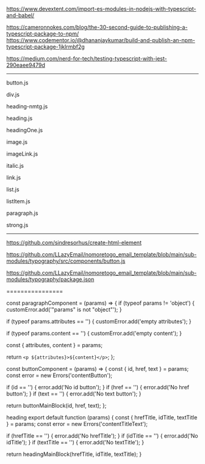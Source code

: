https://www.devextent.com/import-es-modules-in-nodejs-with-typescript-and-babel/



https://cameronnokes.com/blog/the-30-second-guide-to-publishing-a-typescript-package-to-npm/
https://www.codementor.io/@dhananjaykumar/build-and-publish-an-npm-typescript-package-1jklrmbf2g



https://medium.com/nerd-for-tech/testing-typescript-with-jest-290eaee9479d


---

button.js

div.js

heading-nmtg.js

heading.js

headingOne.js

image.js

imageLink.js

italic.js

link.js

list.js

listItem.js

paragraph.js

strong.js


---



https://github.com/sindresorhus/create-html-element



https://github.com/LLazyEmail/nomoretogo_email_template/blob/main/sub-modules/typography/src/components/button.js


https://github.com/LLazyEmail/nomoretogo_email_template/blob/main/sub-modules/typography/package.json

================



const paragraphComponent = (params) => {
  if (typeof params != 'object') {
    customError.add('"params" is not "object"');
  }

  if (typeof params.attributes == '') {
    customError.add('empty attributes');
  }

  if (typeof params.content == '') {
    customError.add('empty content');
  }

  const { attributes, content } = params;

  return `<p ${attributes}>${content}</p>`;
};


const buttonComponent = (params) => {
  const { id, href, text } = params;
  const error = new Errors('contentButton');

  if (id == '') {
    error.add('No id button');
  }
  if (href == '') {
    error.add('No href button');
  }
  if (text == '') {
    error.add('No text button');
  }

  return buttonMainBlock(id, href, text);
};



heading
export default function (params) {
  const { hrefTitle, idTitle, textTitle } = params;
  const error = new Errors('contentTitleText');

  if (hrefTitle == '') {
    error.add('No hrefTitle');
  }
  if (idTitle == '') {
    error.add('No idTitle');
  }
  if (textTitle == '') {
    error.add('No textTitle');
  }

  return headingMainBlock(hrefTitle, idTitle, textTitle);
}


